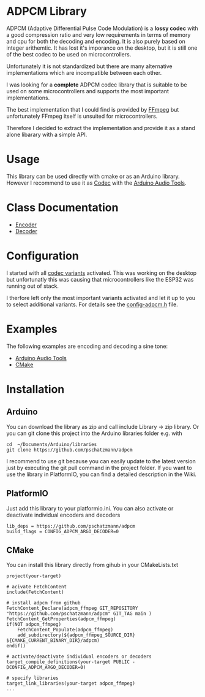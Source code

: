 # ADPCM Library

ADPCM (Adaptive Differential Pulse Code Modulation) is a __lossy codec__ with a good compression ratio and very low requirements in terms of memory and cpu for both the decoding and encoding. It is also purely based on integer arithemtic. It has lost it's imporance on the desktop, but it is still one of the best codec to be used on microcontrollers.

Unfortunately it is not standardized but there are many alternative implementations which are incompatible between each other.

I was looking for a __complete__ ADPCM codec library that is suitable to be used on some microcontrollers and supports the most important implementations.

The best implementation that I could find is provided by [FFmpeg](https://ffmpeg.org/) but unfortunately FFmpeg itself is unsuited for microcontrollers.

Therefore I decided to extract the implementation and provide it as a stand alone libarary with a simple API.

# Usage

This library can be used directly with cmake or as an Arduino library. However I recommend to use it as [Codec](https://github.com/pschatzmann/arduino-audio-tools/wiki/Encoding-and-Decoding-of-Audio) with the [Arduino Audio Tools](https://github.com/pschatzmann/arduino-audio-tools). 


# Class Documentation

- [Encoder](https://pschatzmann.github.io/adpcm/docs/html/classadpcm__ffmpeg_1_1ADPCMEncoder.html)
- [Decoder](https://pschatzmann.github.io/adpcm/docs/html/classadpcm__ffmpeg_1_1ADPCMDecoder.html)


# Configuration

I started with all [codec variants](https://pschatzmann.github.io/adpcm/docs/html/compat__public_8h.html#aadca229ad2c20e060a14fec08a5cc7ce) activated. This was working on the desktop but unfortunatly this was causing that microcontrollers like the ESP32 was running out of stack. 

I therfore left only the most important variants activated and let it up to you to select additional variants. For details see the [config-adpcm.h](https://github.com/pschatzmann/adpcm/blob/main/src/adpcm-ffmpeg/config-adpcm.h) file.

# Examples

The following examples are encoding and decoding a sine tone:

- [Arduino Audio Tools](https://github.com/pschatzmann/arduino-audio-tools/blob/main/examples/tests/codecs/test-codec-adpcm/test-codec-adpcm.ino) 
- [CMake](https://github.com/pschatzmann/arduino-audio-tools/tree/main/tests-cmake/codec/adpcm)


# Installation 

## Arduino

You can download the library as zip and call include Library -> zip library. Or you can git clone this project into the Arduino libraries folder e.g. with

```
cd  ~/Documents/Arduino/libraries
git clone https://github.com/pschatzmann/adpcm
```

I recommend to use git because you can easily update to the latest version just by executing the git pull command in the project folder. If you want to use the library in PlatformIO, you can find a detailed description in the Wiki.

## PlatformIO

Just add this library to your platformio.ini. You can also activate or deactivate individual encoders and decoders
```
lib_deps = https://github.com/pschatzmann/adpcm
build_flags = CONFIG_ADPCM_ARGO_DECODER=0
```

## CMake

You can install this library directly from gihub in your CMakeLists.txt

```
project(your-target)

# acivate FetchContent
include(FetchContent)

# install adpcm from github
FetchContent_Declare(adpcm_ffmpeg GIT_REPOSITORY "https://github.com/pschatzmann/adpcm" GIT_TAG main )
FetchContent_GetProperties(adpcm_ffmpeg)
if(NOT adpcm_ffmpeg)
    FetchContent_Populate(adpcm_ffmpeg)
    add_subdirectory(${adpcm_ffmpeg_SOURCE_DIR} ${CMAKE_CURRENT_BINARY_DIR}/adpcm)
endif()

# activate/deactivate individual encoders or decoders
target_compile_definitions(your-target PUBLIC -DCONFIG_ADPCM_ARGO_DECODER=0)

# specify libraries
target_link_libraries(your-target adpcm_ffmpeg)
...
```



